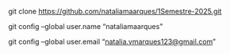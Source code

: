 git clone https://github.com/nataliamaarques/1Semestre-2025.git

git config –global user.name “nataliamaarques”

git config –global user.email “natalia.vmarques123@gmail.com”
